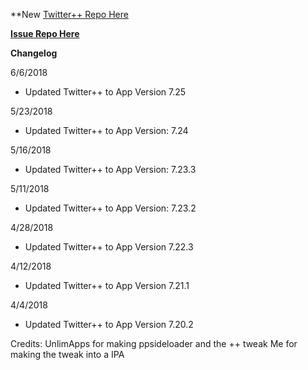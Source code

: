 **New [Twitter++ Repo Here](https://github.com/JMccormick264/TwitterPP)

**[Issue Repo Here](https://github.com/eni9889/TW-PP-Issues)**

**Changelog**

6/6/2018

 - Updated Twitter++ to App Version 7.25

5/23/2018

 - Updated Twitter++ to App Version: 7.24

5/16/2018

 - Updated Twitter++ to App Version: 7.23.3

5/11/2018

 - Updated Twitter++ to App Version: 7.23.2

4/28/2018

 - Updated Twitter++ to App Version 7.22.3

4/12/2018

 -  Updated Twitter++ to App Version 7.21.1

4/4/2018

 - Updated Twitter++ to App Version 7.20.2


 Credits:
 UnlimApps for making ppsideloader and the ++ tweak
 Me for making the tweak into a IPA

